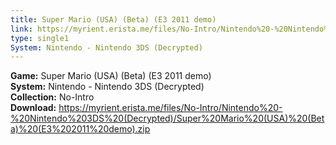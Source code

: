 ```yaml
---
title: Super Mario (USA) (Beta) (E3 2011 demo)
link: https://myrient.erista.me/files/No-Intro/Nintendo%20-%20Nintendo%203DS%20(Decrypted)/Super%20Mario%20(USA)%20(Beta)%20(E3%202011%20demo).zip
type: single1
System: Nintendo - Nintendo 3DS (Decrypted)
---
```

<b>Game:</b> Super Mario (USA) (Beta) (E3 2011 demo)<br>
<b>System:</b> Nintendo - Nintendo 3DS (Decrypted)<br>
<b>Collection:</b> No-Intro<br>
<b>Download:</b> https://myrient.erista.me/files/No-Intro/Nintendo%20-%20Nintendo%203DS%20(Decrypted)/Super%20Mario%20(USA)%20(Beta)%20(E3%202011%20demo).zip